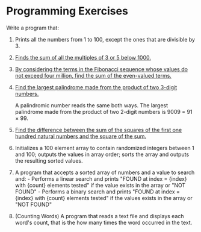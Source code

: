 # Programming Exercises

Write a program that:

  1. Prints all the numbers from 1 to 100, except the ones that are divisible by 3.
  2. [Finds the sum of all the multiples of 3 or 5 below 1000.](https://projecteuler.net/problem=1)
  3. [By considering the terms in the Fibonacci sequence whose values do not exceed four million, find the sum of the even-valued terms.](https://projecteuler.net/problem=2)
  4. [Find the largest palindrome made from the product of two 3-digit numbers.](https://projecteuler.net/problem=4)
  
     A palindromic number reads the same both ways. The largest palindrome made from the product of two 2-digit numbers is 9009 = 91 × 99.

  5. [Find the difference between the sum of the squares of the first one hundred natural numbers and the square of the sum.](https://projecteuler.net/problem=6)

  6. Initializes a 100 element array to contain randomized integers between 1 and 100;  outputs the values in array order; sorts the array and outputs the resulting sorted values.

  7. A program that accepts a sorted array of numbers and a value to search and:
    - Performs a linear search and prints "FOUND at index = {index} with {count} elements tested" if the value exists in the array or "NOT FOUND"
    - Performs a binary search and prints "FOUND at index = {index} with {count} elements tested" if the values exists in the array or "NOT FOUND"

  8. (Counting Words) A program that reads a text file and displays each word's count, that is the how many times the word occurred in the text.
